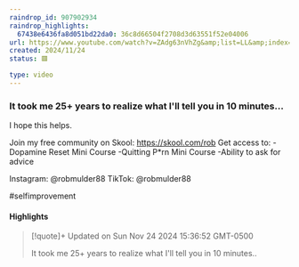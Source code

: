 ```yaml
---
raindrop_id: 907902934
raindrop_highlights:
  67438e6436fa8d051bd22da0: 36c8d66504f2708d3d63551f52e04006
url: https://www.youtube.com/watch?v=ZAdg63nVhZg&amp;list=LL&amp;index=8
created: 2024/11/24
status: 🟥

type: video
---
```



### It took me 25+ years to realize what I&#39;ll tell you in 10 minutes...

I hope this helps.

Join my free community on Skool:
https://skool.com/rob
Get access to:
-Dopamine Reset Mini Course
-Quitting P*rn Mini Course
-Ability to ask for advice

Instagram: @robmulder88
TikTok: @robmulder88

#selfimprovement

#### Highlights

> [!quote]+ Updated on Sun Nov 24 2024 15:36:52 GMT-0500
>
> It took me 25+ years to realize what I&#39;ll tell you in 10 minutes..
